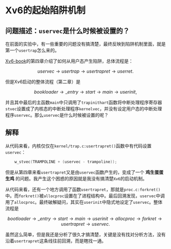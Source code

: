 # Xv6的起始陷阱机制

## 问题描述：`uservec`是什么时候被设置的？
在前面的实验中，有一些重要的问题没有搞清楚，最终反映到陷阱机制里面，就是第一个`usertrap`怎么来的。

[Xv6-book](https://pdos.csail.mit.edu/6.828/2020/xv6/book-riscv-rev1.pdf)的第四章介绍了如何从用户态产生陷阱，总体流程是：

$$
uservec \rightarrow usertrap \rightarrow usertrapret \rightarrow userret.
$$

但是Xv6启动的整体流程（第二章）是

$$
bookloader \rightarrow \_entry \rightarrow start \rightarrow main \rightarrow userinit,
$$

并且其中最后的主函数`main`中只调用了`trapinithart`函数将中断处理程序寄存器`stvec`设置成了内核态的中断处理程序`kernelvec`，并没有设定用户态的中断处理程序`uservec`。那么`uservec`是什么时候被设置的呢？

## 解释

从代码来看，内核仅仅在`kernel/trap.c:usertrapret()`函数中有代码设置`uservec`：

```c
    w_stvec(TRAMPOLINE + (uservec - trampoline));
```

但是从第四章来看`usertrapret`又是由`uservec`函数产生的，变成了一个 **鸡生蛋蛋生鸡** 的问题。我产生这个困惑的原因就是我没有搞清楚`Xv6`的启动机制。

从代码来看，还有一个地方调用了函数`usertrapret`，那就是`proc.c:forkret()`中。而`forkret()`被`allocproc`设置在了进程结构中。最后回溯发现，`uservec`中调用了`allocproc`。最终破解疑问，其实在`userinit`中隐式地设定了`uservec`。整体流程是

$$
bootloader \rightarrow \_entry \rightarrow start \rightarrow main \rightarrow userinit \rightarrow allocproc \rightarrow forkret \rightarrow usertrapret \rightarrow uservec.
$$

虽然这么简单，但是我还是分析了很久才搞清楚，关键是没有找对分析方法，没有沿着`usertrapret`这条线往前回溯，而是瞎找一通。